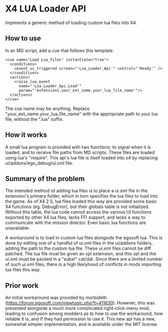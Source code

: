 # X4 LUA Loader API
Implments a generic method of loading custom lua files into X4.

How to use
----------
In an MD script, add a cue that follows this template:

    <cue name="Load_Lua_Files" instantiate="true">
      <conditions>
        <event_ui_triggered screen="'Lua_Loader_Api'" control="'Ready'" />
      </conditions>
      <actions>
        <raise_lua_event 
          name="'Lua_Loader_Api.Load'" 
          param="'extensions.your_ext_name.your_lua_file_name'"/>
      </actions>
    </cue>

The cue name may be anything.
Replace "your_ext_name.your_lua_file_name" with the appropriate path to your lua file, without the ".lua" suffix.

How it works
------------
A small lua program is provided with two functions: to signal when it is loaded, and to receive file paths from MD scripts.
These files are loaded using lua's "require".
This api's lua file is itself loaded into x4 by replacing ui/addons/ego_debug/ui.xml file.


Summary of the problem
----------------------
The intended method of adding lua files is to place a ui.xml file in the extension's primary folder, which in turn specifies the lua files to load into the game.
As of X4 2.5, lua files loaded this way are provided some basic X4 functions (eg. DebugError), but their globals table is not initialized.
Without this table, the lua code cannot access the various UI functions exported by other X4 lua files, lacks FFI support, and lacks a way to communicate with the mission director.
Even basic lua functions are unavailable.

A workaround is to load in custom lua files alongside the egosoft lua.
This is done by editing one of a handful of ui.xml files in the ui/addons folders, adding the path to the custom lua file.
These ui.xml files cannot be diff patched.
The lua file must be given an xpl extension, and this xpl and the ui.xml must be packed in a "subst" cat/dat.
Since there are a limited number of such ui.xml files, there is a high likelyhood of conflicts in mods importing lua files this way.



Prior work
---------------------------
An initial workaround was provided by morbideth (https://forum.egosoft.com/viewtopic.php?t=411630).
However, this was presented alongside a much more complicated right-click-menu mod, leading to confusion among modders as to how to use the workaround, how reliable it is, and if they had permission to use it.
This new api has a new, somewhat simpler implementation, and is available under the MIT license.

